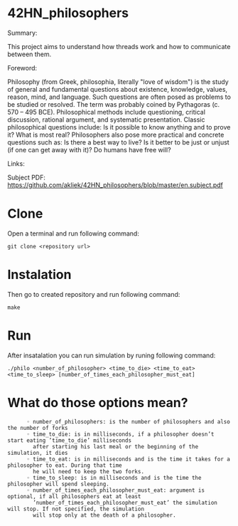 # 42HN_philosophers
Summary:

This project aims to understand how threads work and how to communicate between them.

Foreword:

Philosophy (from Greek, philosophia, literally "love of wisdom") is the study of general and fundamental questions about existence, knowledge,
values, reason, mind, and language. Such questions are often posed as problems to be studied or resolved. The term was probably coined by Pythagoras
(c. 570 – 495 BCE). Philosophical methods include questioning, critical discussion, rational argument, and systematic presentation.
Classic philosophical questions include: Is it possible to know anything and to prove it? What is most real? Philosophers also pose more practical and
concrete questions such as: Is there a best way to live? Is it better to be just or unjust (if one can get away with it)? Do humans have free will?

Links:

Subject PDF: https://github.com/akliek/42HN_philosophers/blob/master/en.subject.pdf

# Clone
Open a terminal and run following command:
```
git clone <repository url>
```
# Instalation
Then go to created repository and run following command:
```
make
```
# Run
After insatalation you can run simulation by runing following command:
```
./philo <number_of_philosopher> <time_to_die> <time_to_eat> <time_to_sleep> [number_of_times_each_philosopher_must_eat]
```
# What do those options mean?
```
      ◦ number_of_philosophers: is the number of philosophers and also the number of forks
      ◦ time_to_die: is in milliseconds, if a philosopher doesn’t start eating ’time_to_die’ milliseconds
        after starting his last meal or the beginning of the simulation, it dies
      ◦ time_to_eat: is in milliseconds and is the time it takes for a philosopher to eat. During that time
        he will need to keep the two forks.
      ◦ time_to_sleep: is in milliseconds and is the time the philosopher will spend sleeping.
      ◦ number_of_times_each_philosopher_must_eat: argument is optional, if all philosophers eat at least
        ’number_of_times_each_philosopher_must_eat’ the simulation will stop. If not specified, the simulation
        will stop only at the death of a philosopher.
```
